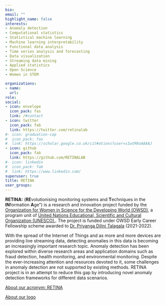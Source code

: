 ```yaml
---
bio: 
email: ""
highlight_name: false
interests:
- Anomaly detection
- Computational statistics
- Statistical machine learning
- Machine learning interpretability
- Functional data analysis
- Time series analysis and forecasting
- Data visualization
- Streaming data mining
- Applied statistics
- Open Science
- Women in STEM

organizations:
- name: 
  url: 
role: 
social:
- icon: envelope
  icon_pack: fas
  link: /#contact
- icon: twitter
  icon_pack: fab
  link: https://twitter.com/retinalab
#- icon: graduation-cap
#  icon_pack: fas
#  link: https://scholar.google.co.uk/cit#ations?user=sIwtMXoAAAAJ
- icon: github
  icon_pack: fab
  link: https://github.com/RETINALAB
#- icon: linkedin
#  icon_pack: fab
#  link: https://www.linkedin.com/
superuser: true
title: RETINA 
user_groups:
---
```


**RETINA:** (**RE**volutionising monitoring systems and **T**echniques in the **IN**formation **A**ge”) is a research and innovation project funded by the [Organization for Women in Science for the Developing World (OWSD)](https://owsd.net/), a program unit of [United Nations Educational, Scientific and Cultural Organization (UNESCO).](https://en.unesco.org/). The project is funded under OWSD Early Career Fellowship scheme awarded to [Dr. Priyanga Dilini Talagala](https://prital.netlify.app/) (2021-2022).

With the spread of the Internet of Things and as more and more devices are providing live streaming data, detecting anomalies in this data is becoming an increasingly important research topic. Anomaly detection has been explored within diverse research areas and application domains such as fraud detection, health monitoring, and environmental monitoring. Despite the ever-increasing attention and resources devoted to it, some challenges in anomaly detection are not supported by existing methods.  RETINA project is in an attempt to reduce this gap by introducing novel anomaly detection frameworks for different data scenarios. 

[About our acronym: RETINA](https://retinalab.netlify.app/post/acronym/)

[About our logo](https://retinalab.netlify.app/post/logo/)
